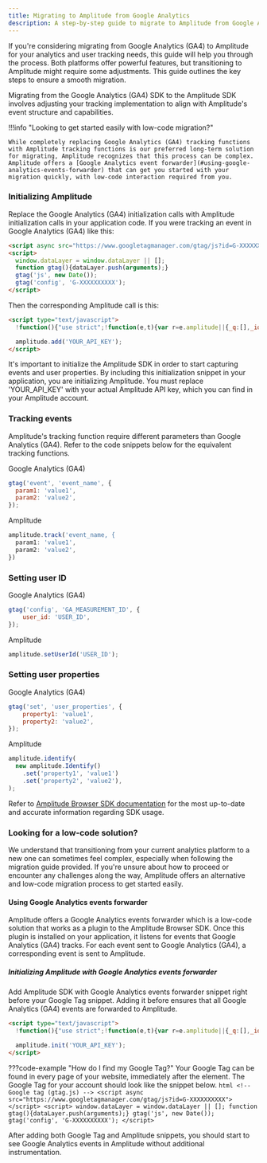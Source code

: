 ```yaml
---
title: Migrating to Amplitude from Google Analytics
description: A step-by-step guide to migrate to Amplitude from Google Analytics
---
```


If you're considering migrating from Google Analytics (GA4) to Amplitude for your analytics and user tracking needs, this guide will help you through the process. Both platforms offer powerful features, but transitioning to Amplitude might require some adjustments. This guide outlines the key steps to ensure a smooth migration.

Migrating from the Google Analytics (GA4) SDK to the Amplitude SDK involves adjusting your tracking implementation to align with Amplitude's event structure and capabilities.

!!!info "Looking to get started easily with low-code migration?"

    While completely replacing Google Analytics (GA4) tracking functions with Amplitude tracking functions is our preferred long-term solution for migrating, Amplitude recognizes that this process can be complex. Amplitude offers a [Google Analytics event forwarder](#using-google-analytics-events-forwarder) that can get you started with your migration quickly, with low-code interaction required from you.

### Initializing Amplitude

Replace the Google Analytics (GA4) initialization calls with Amplitude initialization calls in your application code. If you were tracking an event in Google Analytics (GA4) like this:

```html
<script async src="https://www.googletagmanager.com/gtag/js?id=G-XXXXXXXXXX"></script>
<script>
  window.dataLayer = window.dataLayer || [];
  function gtag(){dataLayer.push(arguments);}
  gtag('js', new Date());
  gtag('config', 'G-XXXXXXXXXX');
</script>
```

Then the corresponding Amplitude call is this:

```html
<script type="text/javascript">
  !function(){"use strict";!function(e,t){var r=e.amplitude||{_q:[],_iq:{}};if(r.invoked)e.console&&console.error&&console.error("Amplitude snippet has been loaded.");else{var n=function(e,t){e.prototype[t]=function(){return this._q.push({name:t,args:Array.prototype.slice.call(arguments,0)}),this}},s=function(e,t,r){return function(n){e._q.push({name:t,args:Array.prototype.slice.call(r,0),resolve:n})}},i=function(e,t,r){e[t]=function(){if(r)return{promise:new Promise(s(e,t,Array.prototype.slice.call(arguments)))}}},o=function(e){for(var t=0;t<g.length;t++)i(e,g[t],!1);for(var r=0;r<m.length;r++)i(e,m[r],!0)};r.invoked=!0;var a=t.createElement("script");a.type="text/javascript",a.integrity="sha384-tVVRWU7GrpjrC44WiDzQSQ9/fCEp3KlzT6HvGeU9Q4YPkOziz0qa/azi73J6jBr6",a.crossOrigin="anonymous",a.async=!0,a.src="https://cdn.amplitude.com/libs/analytics-browser-1.12.1-min.js.gz",a.onload=function(){e.amplitude.runQueuedFunctions||console.log("[Amplitude] Error: could not load SDK")};var c=t.getElementsByTagName("script")[0];c.parentNode.insertBefore(a,c);for(var u=function(){return this._q=[],this},p=["add","append","clearAll","prepend","set","setOnce","unset","preInsert","postInsert","remove","getUserProperties"],l=0;l<p.length;l++)n(u,p[l]);r.Identify=u;for(var d=function(){return this._q=[],this},f=["getEventProperties","setProductId","setQuantity","setPrice","setRevenue","setRevenueType","setEventProperties"],v=0;v<f.length;v++)n(d,f[v]);r.Revenue=d;var g=["getDeviceId","setDeviceId","getSessionId","setSessionId","getUserId","setUserId","setOptOut","setTransport","reset"],m=["init","add","remove","track","logEvent","identify","groupIdentify","setGroup","revenue","flush"];o(r),r.createInstance=function(e){return r._iq[e]={_q:[]},o(r._iq[e]),r._iq[e]},e.amplitude=r}}(window,document)}();

  amplitude.add('YOUR_API_KEY');
</script>
```

It's important to initialize the Amplitude SDK in order to start capturing events and user properties. By including this initialization snippet in your application, you are initializing Amplitude. You must replace 'YOUR_API_KEY' with your actual Amplitude API key, which you can find in your Amplitude account.

### Tracking events

Amplitude's tracking function require different parameters than Google Analytics (GA4). Refer to the code snippets below for the equivalent tracking functions.

Google Analytics (GA4)

```js
gtag('event', 'event_name', {
  param1: 'value1',
  param2: 'value2',
});
```

Amplitude

```js
amplitude.track('event_name, {
  param1: 'value1',
  param2: 'value2',
})
```

### Setting user ID

Google Analytics (GA4)

```js
gtag('config', 'GA_MEASUREMENT_ID', {
    user_id: 'USER_ID',
});
```

Amplitude

```js
amplitude.setUserId('USER_ID');
```

### Setting user properties

Google Analytics (GA4)

```js
gtag('set', 'user_properties', {
    property1: 'value1',
    property2: 'value2',
});
```

Amplitude

```js
amplitude.identify(
  new amplitude.Identify()
    .set('property1', 'value1')
    .set('property2', 'value2'),
);
```

Refer to [Amplitude Browser SDK documentation](../../sdks/browser-2/index.md) for the most up-to-date and accurate information regarding SDK usage.

### Looking for a low-code solution?

We understand that transitioning from your current analytics platform to a new one can sometimes feel complex, especially when following the migration guide provided. If you're unsure about how to proceed or encounter any challenges along the way, Amplitude offers an alternative and low-code migration process to get started easily.

#### Using Google Analytics events forwarder

Amplitude offers a Google Analytics events forwarder which is a low-code solution that works as a plugin to the Amplitude Browser SDK. Once this plugin is installed on your application, it listens for events that Google Analytics (GA4) tracks. For each event sent to Google Analytics (GA4), a corresponding event is sent to Amplitude.

##### Initializing Amplitude with Google Analytics events forwarder

Add Amplitude SDK with Google Analytics events forwarder snippet right before your Google Tag snippet. Adding it before ensures that all Google Analytics (GA4) events are forwarded to Amplitude.

```html
<script type="text/javascript">
  !function(){"use strict";!function(e,t){var r=e.amplitude||{_q:[],_iq:{}};if(r.invoked)e.console&&console.error&&console.error("Amplitude snippet has been loaded.");else{var n=function(e,t){e.prototype[t]=function(){return this._q.push({name:t,args:Array.prototype.slice.call(arguments,0)}),this}},s=function(e,t,r){return function(n){e._q.push({name:t,args:Array.prototype.slice.call(r,0),resolve:n})}},o=function(e,t,r){e[t]=function(){if(r)return{promise:new Promise(s(e,t,Array.prototype.slice.call(arguments)))}}},i=function(e){for(var t=0;t<m.length;t++)o(e,m[t],!1);for(var r=0;r<y.length;r++)o(e,y[r],!0)};r.invoked=!0;var a=t.createElement("script");a.type="text/javascript",a.crossOrigin="anonymous",a.src="https://cdn.amplitude.com/libs/plugin-ga-events-forwarder-browser-0.0.0-min.js.gz",a.onload=function(){e.gaEventsForwarder&&e.gaEventsForwarder.plugin&&e.amplitude.add(e.gaEventsForwarder.plugin())};var c=t.createElement("script");c.type="text/javascript",c.integrity="sha384-QiNPNGUlOnpgrAfqZI1dm0A4g9wAURy1spcjGHyR/HCNGOrh4k+wYFaomFB+JTQn",c.crossOrigin="anonymous",c.async=!0,c.src="https://cdn.amplitude.com/libs/analytics-browser-2.2.0-min.js.gz",c.onload=function(){e.amplitude.runQueuedFunctions||console.log("[Amplitude] Error: could not load SDK")};var u=t.getElementsByTagName("script")[0];u.parentNode.insertBefore(a,u),u.parentNode.insertBefore(c,u);for(var p=function(){return this._q=[],this},d=["add","append","clearAll","prepend","set","setOnce","unset","preInsert","postInsert","remove","getUserProperties"],l=0;l<d.length;l++)n(p,d[l]);r.Identify=p;for(var g=function(){return this._q=[],this},v=["getEventProperties","setProductId","setQuantity","setPrice","setRevenue","setRevenueType","setEventProperties"],f=0;f<v.length;f++)n(g,v[f]);r.Revenue=g;var m=["getDeviceId","setDeviceId","getSessionId","setSessionId","getUserId","setUserId","setOptOut","setTransport","reset","extendSession"],y=["init","add","remove","track","logEvent","identify","groupIdentify","setGroup","revenue","flush"];i(r),r.createInstance=function(e){return r._iq[e]={_q:[]},i(r._iq[e]),r._iq[e]},e.amplitude=r}}(window,document)}();

  amplitude.init('YOUR_API_KEY');
</script>
```

???code-example "How do I find my Google Tag?"
    Your Google Tag can be found in every page of your website, immediately after the <head> element. The Google Tag for your account should look like the snippet below.
    ```html
      <!-- Google tag (gtag.js) -->
      <script async src="https://www.googletagmanager.com/gtag/js?id=G-XXXXXXXXXX"></script>
      <script>
        window.dataLayer = window.dataLayer || [];
        function gtag(){dataLayer.push(arguments);}
        gtag('js', new Date());
        gtag('config', 'G-XXXXXXXXXX');
      </script>
    ```

After adding both Google Tag and Amplitude snippets, you should start to see Google Analytics events in Amplitude without additional instrumentation.
